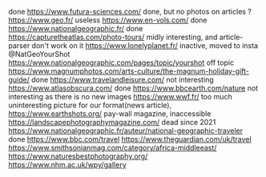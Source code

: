 done https://www.futura-sciences.com/
done, but no photos on articles ? https://www.geo.fr/
useless https://www.en-vols.com/
done https://www.nationalgeographic.fr/
done https://capturetheatlas.com/photo-tours/
midly interesting, and article-parser don't work on it https://www.lonelyplanet.fr/
inactive, moved to insta @NatGeoYourShot https://www.nationalgeographic.com/pages/topic/yourshot
off topic https://www.magnumphotos.com/arts-culture/the-magnum-holiday-gift-guide/
done https://www.travelandleisure.com/
not interesting https://www.atlasobscura.com/
done https://www.bbcearth.com/nature
not interesting as there is no new images https://www.wwf.fr/
too much uninteresting picture for our format(news article), https://www.earthshots.org/
pay-wall magazine, inaccessible https://landscapephotographymagazine.com/
dead since 2021 https://www.nationalgeographic.fr/auteur/national-geographic-traveler
done https://www.bbc.com/travel
https://www.theguardian.com/uk/travel
https://www.smithsonianmag.com/category/africa-middleeast/
https://www.naturesbestphotography.org/
https://www.nhm.ac.uk/wpy/gallery
